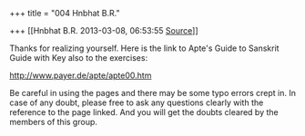 +++
title = "004 Hnbhat B.R."

+++
[[Hnbhat B.R.	2013-03-08, 06:53:55 [Source](https://groups.google.com/g/samskrita/c/JA40gHavjw0)]]



  
Thanks for realizing yourself. Here is the link to Apte's Guide to Sanskrit Guide with Key also to the exercises:  

  

<http://www.payer.de/apte/apte00.htm>  

  

Be careful in using the pages and there may be some typo errors crept in. In case of any doubt, please free to ask any questions clearly with the reference to the page linked. And you will get the doubts cleared by the members of this group.

  

  

